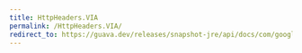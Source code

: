 ```yaml
---
title: HttpHeaders.VIA
permalink: /HttpHeaders.VIA/
redirect_to: https://guava.dev/releases/snapshot-jre/api/docs/com/google/common/net/HttpHeaders.html#VIA
---
```

